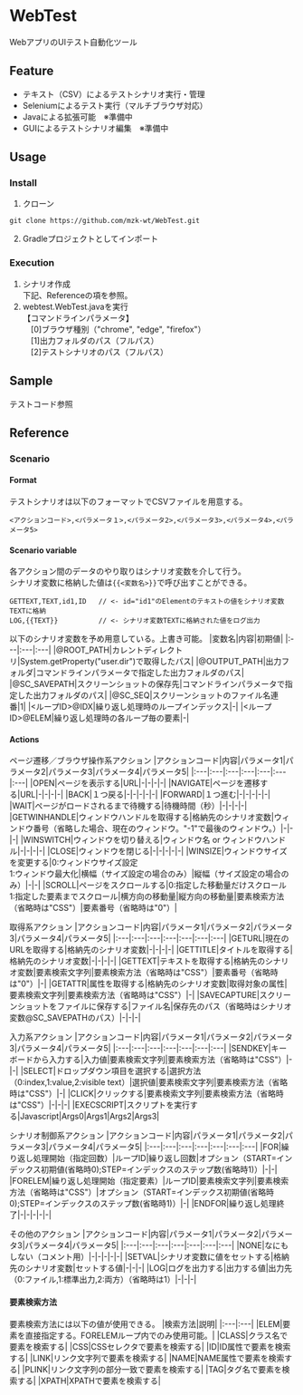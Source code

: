# WebTest
WebアプリのUIテスト自動化ツール

## Feature
- テキスト（CSV）によるテストシナリオ実行・管理
- Seleniumによるテスト実行（マルチブラウザ対応）
- Javaによる拡張可能　※準備中
- GUIによるテストシナリオ編集　※準備中

## Usage
### Install
1. クローン

```
git clone https://github.com/mzk-wt/WebTest.git
```
2. Gradleプロジェクトとしてインポート

### Execution
1. シナリオ作成  
下記、Referenceの項を参照。
2. webtest.WebTest.javaを実行  
【コマンドラインパラメータ】  
　[0]ブラウザ種別（"chrome", "edge", "firefox"）  
　[1]出力フォルダのパス（フルパス）  
　[2]テストシナリオのパス（フルパス）  

## Sample
テストコード参照

## Reference
### Scenario
#### Format
テストシナリオは以下のフォーマットでCSVファイルを用意する。
```
<アクションコード>,<パラメータ１>,<パラメータ2>,<パラメータ3>,<パラメータ4>,<パラメータ5>
```

#### Scenario variable
各アクション間のデータのやり取りはシナリオ変数を介して行う。  
シナリオ変数に格納した値は```{{<変数名>}}```で呼び出すことができる。
```
GETTEXT,TEXT,id1,ID   // <- id="id1"のElementのテキストの値をシナリオ変数TEXTに格納
LOG,{{TEXT}}          // <- シナリオ変数TEXTに格納された値をログ出力
```

以下のシナリオ変数を予め用意している。上書き可能。
|変数名|内容|初期値|
|:---|:---|:---|
|@ROOT_PATH|カレントディレクトリ|System.getProperty("user.dir")で取得したパス|
|@OUTPUT_PATH|出力フォルダ|コマンドラインパラメータで指定した出力フォルダのパス|
|@SC_SAVEPATH|スクリーンショットの保存先|コマンドラインパラメータで指定した出力フォルダのパス|
|@SC_SEQ|スクリーンショットのファイル名連番|1|
|<ループID>@IDX|繰り返し処理時のループインデックス|-|
|<ループID>@ELEM|繰り返し処理時の各ループ毎の要素|-|

#### Actions
ページ遷移／ブラウザ操作系アクション
|アクションコード|内容|パラメータ1|パラメータ2|パラメータ3|パラメータ4|パラメータ5|
|:---|:---|:---|:---|:---|:---|:---|
|OPEN|ページを表示する|URL|-|-|-|-|
|NAVIGATE|ページを遷移する|URL|-|-|-|-|
|BACK|１つ戻る|-|-|-|-|-|
|FORWARD|１つ進む|-|-|-|-|-|
|WAIT|ページがロードされるまで待機する|待機時間（秒）|-|-|-|-|
|GETWINHANDLE|ウィンドウハンドルを取得する|格納先のシナリオ変数|ウィンドウ番号（省略した場合、現在のウィンドウ。"-1"で最後のウィンドウ。）|-|-|-|
|WINSWITCH|ウィンドウを切り替える|ウィンドウ名 or ウィンドウハンドル|-|-|-|-|
|CLOSE|ウィンドウを閉じる|-|-|-|-|-|
|WINSIZE|ウィンドウサイズを変更する|0:ウィンドウサイズ設定<br>1:ウィンドウ最大化|横幅（サイズ設定の場合のみ）|縦幅（サイズ設定の場合のみ）|-|-|
|SCROLL|ページをスクロールする|0:指定した移動量だけスクロール<br>1:指定した要素までスクロール|横方向の移動量|縦方向の移動量|要素検索方法（省略時は"CSS"）|要素番号（省略時は"0"）|

取得系アクション
|アクションコード|内容|パラメータ1|パラメータ2|パラメータ3|パラメータ4|パラメータ5|
|:---|:---|:---|:---|:---|:---|:---|
|GETURL|現在のURLを取得する|格納先のシナリオ変数|-|-|-|-|
|GETTITLE|タイトルを取得する|格納先のシナリオ変数|-|-|-|-|
|GETTEXT|テキストを取得する|格納先のシナリオ変数|要素検索文字列|要素検索方法（省略時は"CSS"）|要素番号（省略時は"0"）|-|
|GETATTR|属性を取得する|格納先のシナリオ変数|取得対象の属性|要素検索文字列|要素検索方法（省略時は"CSS"）|-|
|SAVECAPTURE|スクリーンショットをファイルに保存する|ファイル名|保存先のパス（省略時はシナリオ変数@SC_SAVEPATHのパス）|-|-|-|

入力系アクション
|アクションコード|内容|パラメータ1|パラメータ2|パラメータ3|パラメータ4|パラメータ5|
|:---|:---|:---|:---|:---|:---|:---|
|SENDKEY|キーボードから入力する|入力値|要素検索文字列|要素検索方法（省略時は"CSS"）|-|-|
|SELECT|ドロップダウン項目を選択する|選択方法（0:index,1:value,2:visible text）|選択値|要素検索文字列|要素検索方法（省略時は"CSS"）|-|
|CLICK|クリックする|要素検索文字列|要素検索方法（省略時は"CSS"）|-|-|-|
|EXECSCRIPT|スクリプトを実行する|Javascript|Args0|Args1|Args2|Args3|

シナリオ制御系アクション
|アクションコード|内容|パラメータ1|パラメータ2|パラメータ3|パラメータ4|パラメータ5|
|:---|:---|:---|:---|:---|:---|:---|
|FOR|繰り返し処理開始（指定回数）|ループID|繰り返し回数|オプション（START=インデックス初期値(省略時0);STEP=インデックスのステップ数(省略時1)）|-|-|
|FORELEM|繰り返し処理開始（指定要素）|ループID|要素検索文字列|要素検索方法（省略時は"CSS"）|オプション（START=インデックス初期値(省略時0);STEP=インデックスのステップ数(省略時1)）|-|
|ENDFOR|繰り返し処理終了|-|-|-|-|-|

その他のアクション
|アクションコード|内容|パラメータ1|パラメータ2|パラメータ3|パラメータ4|パラメータ5|
|:---|:---|:---|:---|:---|:---|:---|
|NONE|なにもしない（コメント用）|-|-|-|-|-|
|SETVAL|シナリオ変数に値をセットする|格納先のシナリオ変数|セットする値|-|-|-|
|LOG|ログを出力する|出力する値|出力先（0:ファイル,1:標準出力,2:両方）（省略時は1）|-|-|-|

#### 要素検索方法
要素検索方法には以下の値が使用できる。
|検索方法|説明|
|:---|:---|
|ELEM|要素を直接指定する。FORELEMループ内でのみ使用可能。|
|CLASS|クラス名で要素を検索する|
|CSS|CSSセレクタで要素を検索する|
|ID|ID属性で要素を検索する|
|LINK|リンク文字列で要素を検索する|
|NAME|NAME属性で要素を検索する|
|PLINK|リンク文字列の部分一致で要素を検索する|
|TAG|タグ名で要素を検索する|
|XPATH|XPATHで要素を検索する|

